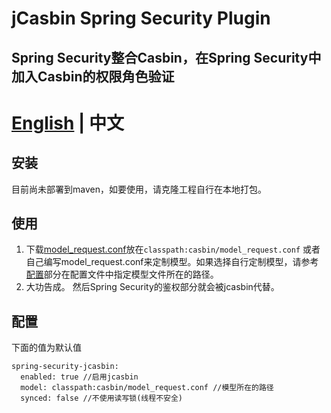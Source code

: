 # jCasbin Spring Security Plugin

## Spring Security整合Casbin，在Spring Security中加入Casbin的权限角色验证

# [English](./README.md) | 中文

## 安装
目前尚未部署到maven，如要使用，请克隆工程自行在本地打包。

## 使用
1. 下载[model_request.conf](./src/main/resources/conf/model_request.conf)放在`classpath:casbin/model_request.conf`
   或者自己编写model_request.conf来定制模型。如果选择自行定制模型，请参考[配置](#配置)部分在配置文件中指定模型文件所在的路径。
2. 大功告成。 然后Spring Security的鉴权部分就会被jcasbin代替。

## 配置
下面的值为默认值

    spring-security-jcasbin:
      enabled: true //启用jcasbin
      model: classpath:casbin/model_request.conf //模型所在的路径
      synced: false //不使用读写锁(线程不安全)